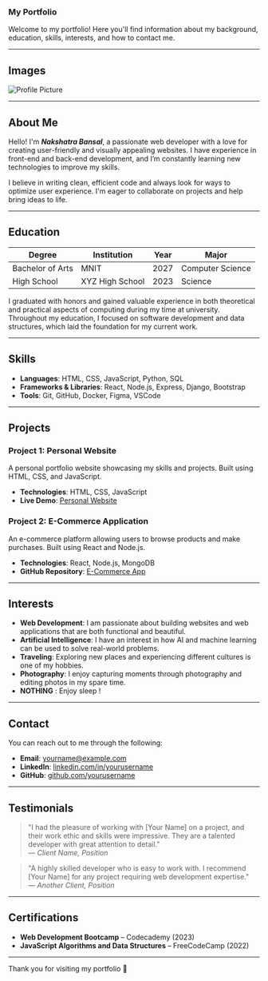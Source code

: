 ### My Portfolio

Welcome to my portfolio! Here you'll find information about my background, education, skills, interests, and how to contact me.

---
## Images
![Profile Picture](https://example.com/profile.jpg)

---
## About Me

Hello! I'm ***Nakshatra Bansal***, a passionate web developer with a love for creating user-friendly and visually appealing websites. I have experience in front-end and back-end development, and I’m constantly learning new technologies to improve my skills.

I believe in writing clean, efficient code and always look for ways to optimize user experience. I'm eager to collaborate on projects and help bring ideas to life.

---

## Education

| Degree            | Institution         | Year     | Major             |
|-------------------|---------------------|----------|-------------------|
| Bachelor of Arts  | MNIT    | 2027     | Computer Science  |
| High School       | XYZ High School     | 2023     | Science           |

I graduated with honors and gained valuable experience in both theoretical and practical aspects of computing during my time at university. Throughout my education, I focused on software development and data structures, which laid the foundation for my current work.

---

## Skills

- **Languages**: HTML, CSS, JavaScript, Python, SQL
- **Frameworks & Libraries**: React, Node.js, Express, Django, Bootstrap
- **Tools**: Git, GitHub, Docker, Figma, VSCode

---

## Projects

### Project 1: Personal Website
A personal portfolio website showcasing my skills and projects. Built using HTML, CSS, and JavaScript.

- **Technologies**: HTML, CSS, JavaScript
- **Live Demo**: [Personal Website](https://google.com)

### Project 2: E-Commerce Application
An e-commerce platform allowing users to browse products and make purchases. Built using React and Node.js.

- **Technologies**: React, Node.js, MongoDB
- **GitHub Repository**: [E-Commerce App](https://github.com/nakshatragit/laptop)

---

## Interests

- **Web Development**: I am passionate about building websites and web applications that are both functional and beautiful.
- **Artificial Intelligence**: I have an interest in how AI and machine learning can be used to solve real-world problems.
- **Traveling**: Exploring new places and experiencing different cultures is one of my hobbies.
- **Photography**: I enjoy capturing moments through photography and editing photos in my spare time.
- **NOTHING** : Enjoy sleep !
---

## Contact

You can reach out to me through the following:

- **Email**: [yourname@example.com](mailto:nakshatrabansal2023@gmail.com)
- **LinkedIn**: [linkedin.com/in/yourusername](https://linkedin.com/in/)
- **GitHub**: [github.com/yourusername](https://github.com/nakshatragit/)

---

## Testimonials

> "I had the pleasure of working with [Your Name] on a project, and their work ethic and skills were impressive. They are a talented developer with great attention to detail."  
— *Client Name, Position*

> "A highly skilled developer who is easy to work with. I recommend [Your Name] for any project requiring web development expertise."  
— *Another Client, Position*

---

## Certifications

- **Web Development Bootcamp** – Codecademy (2023)
- **JavaScript Algorithms and Data Structures** – FreeCodeCamp (2022)

---





Thank you for visiting my portfolio :tada:

